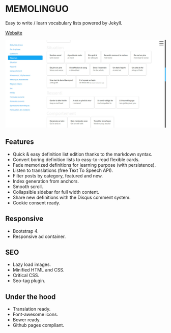 # MEMOLINGUO

Easy to write / learn vocabulary lists powered by Jekyll.

[Website](https://chrisbo246.github.io/memolinguo/)

![MEMOLINGUO](screenshot.jpg)

## Features

- Quick & easy definition list edition thanks to the markdown syntax.
- Convert boring definition lists to easy-to-read flexible cards.
- Fade memorized definitions for learning purpose (with persistence).
- Listen to translations (free Text To Speech API).
- Filter posts by category, featured and new.
- Index generation from anchors.
- Smooth scroll.
- Collapsible sidebar for full width content.
- Share new definitions with the Disqus comment system.
- Cookie consent ready.

## Responsive

- Bootstrap 4.
- Responsive ad container.

## SEO

- Lazy load images.
- Minified HTML and CSS.
- Critical CSS.
- Seo-tag plugin.

## Under the hood

- Translation ready.
- Font-awesome icons.
- Bower ready.
- Github pages compliant.
